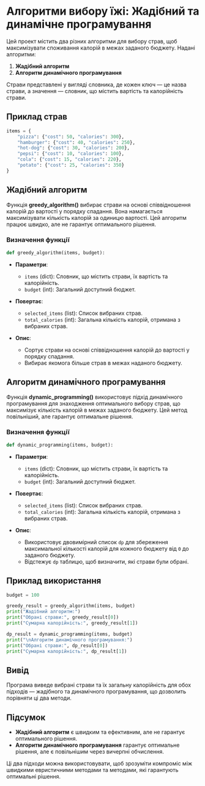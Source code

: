 # Алгоритми вибору їжі: Жадібний та динамічне програмування

Цей проект містить два різних алгоритми для вибору страв, щоб максимізувати споживання калорій в межах заданого бюджету. Надані алгоритми:

1. **Жадібний алгоритм**
2. **Алгоритм динамічного програмування**

Страви представлені у вигляді словника, де кожен ключ — це назва страви, а значення — словник, що містить вартість та калорійність страви.

## Приклад страв

```python
items = {
    "pizza": {"cost": 50, "calories": 300},
    "hamburger": {"cost": 40, "calories": 250},
    "hot-dog": {"cost": 30, "calories": 200},
    "pepsi": {"cost": 10, "calories": 100},
    "cola": {"cost": 15, "calories": 220},
    "potato": {"cost": 25, "calories": 350}
}
```

## Жадібний алгоритм

Функція **greedy\_algorithm()** вибирає страви на основі співвідношення калорій до вартості у порядку спадання. Вона намагається максимізувати кількість калорій за одиницю вартості. Цей алгоритм працює швидко, але не гарантує оптимального рішення.

### Визначення функції

```python
def greedy_algorithm(items, budget):
```

- **Параметри**:

  - `items` (dict): Словник, що містить страви, їх вартість та калорійність.
  - `budget` (int): Загальний доступний бюджет.

- **Повертає**:

  - `selected_items` (list): Список вибраних страв.
  - `total_calories` (int): Загальна кількість калорій, отримана з вибраних страв.

- **Опис**:

  - Сортує страви на основі співвідношення калорій до вартості у порядку спадання.
  - Вибирає якомога більше страв в межах наданого бюджету.

## Алгоритм динамічного програмування

Функція **dynamic\_programming()** використовує підхід динамічного програмування для знаходження оптимального вибору страв, що максимізує кількість калорій в межах заданого бюджету. Цей метод повільніший, але гарантує оптимальне рішення.

### Визначення функції

```python
def dynamic_programming(items, budget):
```

- **Параметри**:

  - `items` (dict): Словник, що містить страви, їх вартість та калорійність.
  - `budget` (int): Загальний доступний бюджет.

- **Повертає**:

  - `selected_items` (list): Список вибраних страв.
  - `total_calories` (int): Загальна кількість калорій, отримана з вибраних страв.

- **Опис**:

  - Використовує двовимірний список `dp` для збереження максимальної кількості калорій для кожного бюджету від `0` до заданого бюджету.
  - Відстежує `dp` таблицю, щоб визначити, які страви були обрані.

## Приклад використання

```python
budget = 100

greedy_result = greedy_algorithm(items, budget)
print("Жадібний алгоритм:")
print("Обрані страви:", greedy_result[0])
print("Сумарна калорійність:", greedy_result[1])

dp_result = dynamic_programming(items, budget)
print("\nАлгоритм динамічного програмування:")
print("Обрані страви:", dp_result[0])
print("Сумарна калорійність:", dp_result[1])
```

## Вивід

Програма виведе вибрані страви та їх загальну калорійність для обох підходів — жадібного та динамічного програмування, що дозволить порівняти ці два методи.

## Підсумок

- **Жадібний алгоритм** є швидким та ефективним, але не гарантує оптимального рішення.
- **Алгоритм динамічного програмування** гарантує оптимальне рішення, але є повільнішим через вичерпні обчислення.

Ці два підходи можна використовувати, щоб зрозуміти компроміс між швидкими евристичними методами та методами, які гарантують оптимальні рішення.

